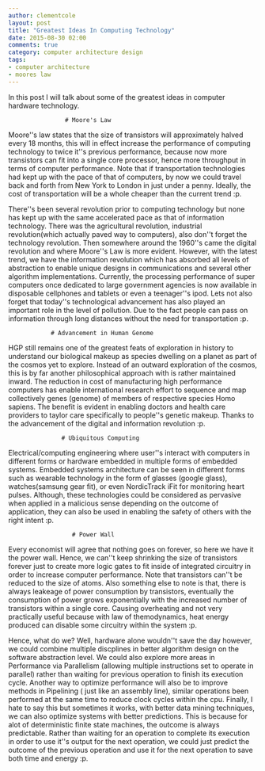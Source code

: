 ```yaml
---
author: clementcole
layout: post
title: "Greatest Ideas In Computing Technology"
date: 2015-08-30 02:00
comments: true
category: computer architecture design
tags:
- computer architecture
- moores law
---
```


In this post I will talk about some of the greatest ideas in computer hardware technology.



					# Moore's Law
  Moore''s law states that the size of transistors will approximately halved every 18 months, this will in effect increase the performance
of computing technology to twice it''s previous performance, because now more transistors can fit into a single core processor, hence 
more throughput in terms of computer performance. Note that if transportation technologies had kept up with the pace of that of computers, 
by now we could travel back and forth from New York to London in just under a penny. Ideally, the cost of transportation will be a whole
cheaper than the current trend :p. 

  There''s been several revolution prior to computing technology but none has kept up with the same accelerated pace as that of information
technology. There was the agricultural revolution, industrial revolution(which actually paved way to computers), also don''t forget the technology 
revolution. Then somewhere around the 1960''s came the digital revolution and where Moore''s Law is more evident. However, with the latest trend, we 
have the information revolution which has absorbed all levels of abstraction to enable unique designs in communications and several other algorithm 
implementations. Currently, the processing performance of super computers once dedicated to large government agencies is now available in disposable cellphones 
and tablets or even a teenager''s ipod. Lets not also forget that today''s technological advancement has also played an important role in the level 
of pollution. Due to the fact people can pass on information through long distances without the need for transportation :p.


				# Advancement in Human Genome
  HGP still remains one of the greatest feats of exploration in history to understand our biological makeup as species dwelling on a planet as
part of the cosmos yet to explore. Instead of an outward exploration of the cosmos, this is by far another philosophical approach with is rather maintained
inward. The reduction in cost of manufacturing high performance computers has enable international research effort to sequence and map collectively genes 
(genome) of members of respective species Homo sapiens. The benefit is evident in enabling doctors and health care providers to taylor care specifically
to people''s genetic makeup. Thanks to the advancement of the digital and information revolution :p.


				   # Ubiquitous Computing
  Electrical/computing engineering where user''s interact with computers in different forms or hardware embedded in multiple forms of embedded systems. 
Embedded systems architecture can be seen in different forms such as wearable technology in the form of glasses (google glass), watches(samsung gear fit), 
or even NordicTrack iFit for monitoring heart pulses. Although, these technologies could be considered as pervasive when applied in a malicious sense 
depending on the outcome of application, they can also be used in enabling the safety of others with the right intent :p.


					  # Power Wall
  Every economist will agree that nothing goes on forever, so here we have it the power wall. Hence, we can''t keep shrinking the size of transistors
forever just to create more logic gates to fit inside of integrated circuitry in order to increase computer performance. Note that transistors can''t be 
reduced to the size of atoms. Also something else to note is that, there is always leakeage of power consumption by transistors, eventually the consumption
of power grows exponentially with the increased number of transistors within a single core. Causing overheating and not very practically useful because 
with law of themodynamics, heat energy produced can disable some circuitry within the system :p.
 
  Hence, what do we? Well, hardware alone wouldn''t save the day however, we could combine multiple discplines in better algorithm design on the 
software abstraction level. We could also explore more areas in Performance via Parallelism (allowing multiple instructions set to operate in parallel) 
rather than waiting for previous operation to finish its execution cycle. Another way to optimize performance will also be to improve methods in 
Pipelining ( just like an assembly line), similar operations been performed at the same time to reduce clock cycles within the cpu. Finally, I hate to 
say this but sometimes it works, with better data mining techniques, we can also optimize systems with better predictions. This is because for alot of 
deterministic finite state machines, the outcome is always predictable. Rather than waiting for an operation to complete its execution in order to use
it''s output for the next operation, we could just predict the outcome of the previous operation and use it for the next operation to save both time 
and energy :p.


